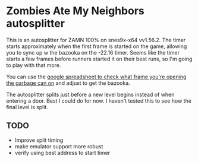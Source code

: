 # Zombies Ate My Neighbors autosplitter

This is an autosplitter for ZAMN 100% on snes9x-x64 vv1.56.2. The timer starts approximately when the first frame is started on the game, allowing you to sync up w the bazooka on the -22.16 timer. Seems like the timer starts a few frames before runners started it on their best runs, so I'm going to play with that more.

You can use the [google spreadsheet to check what frame you're opening the garbage can on](https://docs.google.com/spreadsheets/d/1LBesJyanOXi1_-RiOxdYUVrKBGV9_sAfNaUr5KghGTQ/edit#gid=0https://docs.google.com/spreadsheets/d/1LBesJyanOXi1_-RiOxdYUVrKBGV9_sAfNaUr5KghGTQ/edit#gid=0) and adjust to get the bazooka.

The autosplitter splits just before a new level begins instead of when entering a door. Best I could do for now. I haven't tested this to see how the final level is split.

## TODO
- Improve split timing
- make emulator support more robust
- verify using best address to start timer
